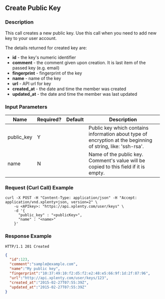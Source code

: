 ## Create Public Key

### Description
This call creates a new public key. Use this call when you need to add new key to your user account.

The details returned for created key are:

* **id** - the key's numeric identifier
* **comment** - the comment given upon creation. It is last item of the passed key (e.g. email)
* **fingerprint** - fingerprint of the key
* **name** - name of the key
* **url** - API url for key
* **created_at** - the date and time the member was created
* **updated_at** - the date and time the member was last updated

### Input Parameters
|Name|Required?|Default|Description|
|----|---------|-------|-----------|
|public_key|Y| |Public key which contains information about type of encryption at the beginning of string, like: 'ssh-rsa'.
|name|N| |Name of the public key. Comment's value will be copied to this field if it is empty.

### Request (Curl Call) Example
```shell
curl -X POST -H "Content-Type: application/json" -H "Accept: application/vnd.xplenty+json, version=2" \
    -u <APIkey>: "https://api.xplenty.com/user/keys" \
    -d '{
      "public_key" : "<publicKey>",
      "name" : "<name>"
    }'
```

### Response Example
```HTTP
HTTP/1.1 201 Created
```

```json
{
  "id":123,
  "comment":"sample@example.com",
  "name":"My public key",
  "fingerprint":"10:37:49:10:f2:d5:f2:e2:48:e5:66:9f:1d:2f:87:96",
  "url":"http://api.xplenty.com/user/keys/123",
  "created_at":"2015-02-27T07:55:39Z",
  "updated_at":"2015-02-27T07:55:39Z"
}
```
